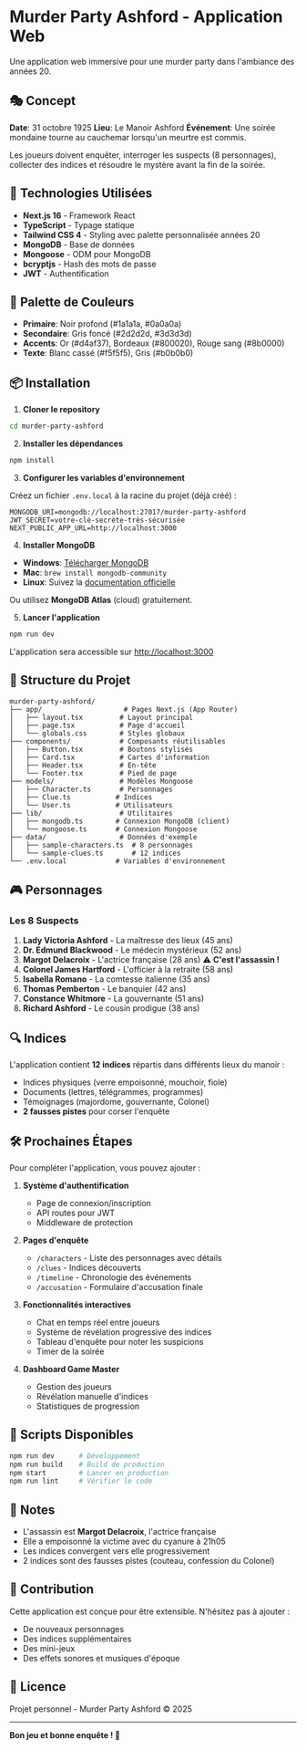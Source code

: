 # Murder Party Ashford - Application Web

Une application web immersive pour une murder party dans l'ambiance des années 20.

## 🎭 Concept

**Date**: 31 octobre 1925
**Lieu**: Le Manoir Ashford
**Événement**: Une soirée mondaine tourne au cauchemar lorsqu'un meurtre est commis.

Les joueurs doivent enquêter, interroger les suspects (8 personnages), collecter des indices et résoudre le mystère avant la fin de la soirée.

## 🚀 Technologies Utilisées

- **Next.js 16** - Framework React
- **TypeScript** - Typage statique
- **Tailwind CSS 4** - Styling avec palette personnalisée années 20
- **MongoDB** - Base de données
- **Mongoose** - ODM pour MongoDB
- **bcryptjs** - Hash des mots de passe
- **JWT** - Authentification

## 🎨 Palette de Couleurs

- **Primaire**: Noir profond (#1a1a1a, #0a0a0a)
- **Secondaire**: Gris foncé (#2d2d2d, #3d3d3d)
- **Accents**: Or (#d4af37), Bordeaux (#800020), Rouge sang (#8b0000)
- **Texte**: Blanc cassé (#f5f5f5), Gris (#b0b0b0)

## 📦 Installation

1. **Cloner le repository**
```bash
cd murder-party-ashford
```

2. **Installer les dépendances**
```bash
npm install
```

3. **Configurer les variables d'environnement**

Créez un fichier `.env.local` à la racine du projet (déjà créé) :
```env
MONGODB_URI=mongodb://localhost:27017/murder-party-ashford
JWT_SECRET=votre-clé-secrète-très-sécurisée
NEXT_PUBLIC_APP_URL=http://localhost:3000
```

4. **Installer MongoDB**

- **Windows**: [Télécharger MongoDB](https://www.mongodb.com/try/download/community)
- **Mac**: `brew install mongodb-community`
- **Linux**: Suivez la [documentation officielle](https://docs.mongodb.com/manual/installation/)

Ou utilisez **MongoDB Atlas** (cloud) gratuitement.

5. **Lancer l'application**
```bash
npm run dev
```

L'application sera accessible sur [http://localhost:3000](http://localhost:3000)

## 📁 Structure du Projet

```
murder-party-ashford/
├── app/                    # Pages Next.js (App Router)
│   ├── layout.tsx         # Layout principal
│   ├── page.tsx           # Page d'accueil
│   └── globals.css        # Styles globaux
├── components/            # Composants réutilisables
│   ├── Button.tsx         # Boutons stylisés
│   ├── Card.tsx           # Cartes d'information
│   ├── Header.tsx         # En-tête
│   └── Footer.tsx         # Pied de page
├── models/                # Modèles Mongoose
│   ├── Character.ts       # Personnages
│   ├── Clue.ts           # Indices
│   └── User.ts           # Utilisateurs
├── lib/                   # Utilitaires
│   ├── mongodb.ts        # Connexion MongoDB (client)
│   └── mongoose.ts       # Connexion Mongoose
├── data/                  # Données d'exemple
│   ├── sample-characters.ts  # 8 personnages
│   └── sample-clues.ts       # 12 indices
└── .env.local            # Variables d'environnement
```

## 🎮 Personnages

### Les 8 Suspects

1. **Lady Victoria Ashford** - La maîtresse des lieux (45 ans)
2. **Dr. Edmund Blackwood** - Le médecin mystérieux (52 ans)
3. **Margot Delacroix** - L'actrice française (28 ans) ⚠️ **C'est l'assassin !**
4. **Colonel James Hartford** - L'officier à la retraite (58 ans)
5. **Isabella Romano** - La comtesse italienne (35 ans)
6. **Thomas Pemberton** - Le banquier (42 ans)
7. **Constance Whitmore** - La gouvernante (51 ans)
8. **Richard Ashford** - Le cousin prodigue (38 ans)

## 🔍 Indices

L'application contient **12 indices** répartis dans différents lieux du manoir :
- Indices physiques (verre empoisonné, mouchoir, fiole)
- Documents (lettres, télégrammes, programmes)
- Témoignages (majordome, gouvernante, Colonel)
- **2 fausses pistes** pour corser l'enquête

## 🛠️ Prochaines Étapes

Pour compléter l'application, vous pouvez ajouter :

1. **Système d'authentification**
   - Page de connexion/inscription
   - API routes pour JWT
   - Middleware de protection

2. **Pages d'enquête**
   - `/characters` - Liste des personnages avec détails
   - `/clues` - Indices découverts
   - `/timeline` - Chronologie des événements
   - `/accusation` - Formulaire d'accusation finale

3. **Fonctionnalités interactives**
   - Chat en temps réel entre joueurs
   - Système de révélation progressive des indices
   - Tableau d'enquête pour noter les suspicions
   - Timer de la soirée

4. **Dashboard Game Master**
   - Gestion des joueurs
   - Révélation manuelle d'indices
   - Statistiques de progression

## 🎯 Scripts Disponibles

```bash
npm run dev      # Développement
npm run build    # Build de production
npm start        # Lancer en production
npm run lint     # Vérifier le code
```

## 📝 Notes

- L'assassin est **Margot Delacroix**, l'actrice française
- Elle a empoisonné la victime avec du cyanure à 21h05
- Les indices convergent vers elle progressivement
- 2 indices sont des fausses pistes (couteau, confession du Colonel)

## 🤝 Contribution

Cette application est conçue pour être extensible. N'hésitez pas à ajouter :
- De nouveaux personnages
- Des indices supplémentaires
- Des mini-jeux
- Des effets sonores et musiques d'époque

## 📄 Licence

Projet personnel - Murder Party Ashford © 2025

---

**Bon jeu et bonne enquête ! 🔎**
